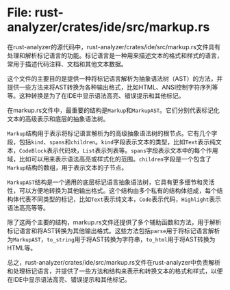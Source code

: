 # File: rust-analyzer/crates/ide/src/markup.rs

在rust-analyzer的源代码中，rust-analyzer/crates/ide/src/markup.rs文件具有处理和解析标记语言的功能。标记语言是一种用来描述文本的格式和样式的语言，常用于描述代码注释、文档和其他文本数据。

这个文件的主要目的是提供一种将标记语言解析为抽象语法树（AST）的方法，并提供一些方法来将AST转换为各种输出格式，比如HTML、ANSI控制字符序列等等。这种转换是为了在IDE中显示语法高亮、错误提示和其他标记。

在markup.rs文件中，最重要的结构是`Markup`和`MarkupAST`。它们分别代表标记化文本的高级表示和底层的抽象语法树。

`Markup`结构用于表示将标记语言解析为的高级抽象语法树的根节点。它有几个字段，包括`kind`、`spans`和`children`。`kind`字段表示文本的类型，比如`Text`表示纯文本，`CodeBlock`表示代码块，`List`表示列表等。`spans`字段表示文本中的每个作用域，比如可以用来表示语法高亮或样式化的范围。`children`字段是一个包含了`Markup`结构的数组，用于表示文本的子节点。

`MarkupAST`结构是一个通用的底层标记语言抽象语法树，它具有更多细节和灵活性，可以方便地转换为其他输出格式。这个结构由多个私有的结构体组成，每个结构体代表不同类型的标记，比如`Text`表示纯文本，`Code`表示代码，`Highlight`表示语法高亮等等。

除了这两个主要的结构，markup.rs文件还提供了多个辅助函数和方法，用于解析标记语言和将AST转换为其他输出格式。这些方法包括`parse`用于将标记语言解析为`MarkupAST`，`to_string`用于将AST转换为字符串，`to_html`用于将AST转换为HTML等。

总之，rust-analyzer/crates/ide/src/markup.rs文件在rust-analyzer中负责解析和处理标记语言，并提供了一些方法和结构来表示和转换文本的格式和样式，以便在IDE中显示语法高亮、错误提示和其他标记。

